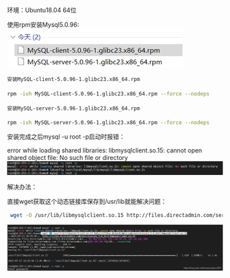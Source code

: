 环境：Ubuntu18.04 64位  

使用rpm安装Mysql5.0.96:  
![img](../image/3f9dc8ee806446802f7255ec47426c0b.png)  

```bash
安装MySQL-client-5.0.96-1.glibc23.x86_64.rpm

rpm -ivh MySQL-client-5.0.96-1.glibc23.x86_64.rpm --force --nodeps

安装MySQL-server-5.0.96-1.glibc23.x86_64.rpm

rpm -ivh MySQL-server-5.0.96-1.glibc23.x86_64.rpm --force --nodeps
```
安装完成之后mysql -u root -p启动时报错：  

error while loading shared libraries: libmysqlclient.so.15: cannot open shared object file: No such file or directory  
![img](../image/640305a5d071a138214e1f7c3ce4b0a5.png)    

解决办法：  
  
直接wget获取这个动态链接库保存到/usr/lib就能解决问题：    
```bash
 wget -O /usr/lib/libmysqlclient.so.15 http://files.directadmin.com/services/es_5.0_64/libmysqlclient.so.15
```
![img](../image/713c1bab6e5c5f18399890724bd01804.png)

